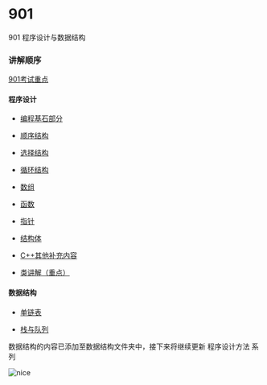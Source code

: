 # 901
901 程序设计与数据结构

### 讲解顺序
[901考试重点](https://github.com/dengchengH/901/blob/master/901%E8%80%83%E8%AF%95%E9%87%8D%E7%82%B9.pdf)

#### 程序设计
* [编程基石部分](https://github.com/dengchengH/901/blob/master/%E7%BC%96%E7%A8%8B%E5%9F%BA%E7%9F%B3%E9%83%A8%E5%88%86%EF%BC%88%E5%9F%BA%E6%9C%AC%E6%95%B0%E6%8D%AE%E7%B1%BB%E5%9E%8B%EF%BC%89.pdf)

* [顺序结构](https://github.com/dengchengH/901/blob/master/%E9%A1%BA%E5%BA%8F%E7%BB%93%E6%9E%84.pdf)

* [选择结构](https://github.com/dengchengH/901/blob/master/%E9%80%89%E6%8B%A9%E7%BB%93%E6%9E%84.pdf)

* [循环结构](https://github.com/dengchengH/901/blob/master/%E5%BE%AA%E7%8E%AF%E7%BB%93%E6%9E%84.pdf)

* [数组](https://github.com/dengchengH/901/blob/master/%E6%95%B0%E7%BB%84.pdf)

* [函数](https://github.com/dengchengH/901/blob/master/%E5%87%BD%E6%95%B0.pdf)

* [指针](https://github.com/dengchengH/901/blob/master/%E6%8C%87%E9%92%88.pdf)

* [结构体](https://github.com/dengchengH/901/blob/master/%E7%BB%93%E6%9E%84%E4%BD%93.pdf)

* [C++其他补充内容](https://github.com/dengchengH/901/blob/master/C%2B%2B%E5%85%B6%E4%BB%96%E8%A1%A5%E5%85%85%E5%86%85%E5%AE%B9.pdf)

* [类讲解（重点）](https://github.com/dengchengH/901/blob/master/%E7%B1%BB%E8%AE%B2%E8%A7%A3%EF%BC%88%E9%87%8D%E7%82%B9%EF%BC%89.pdf)

#### 数据结构
* [单链表](https://github.com/dengchengH/901/blob/master/%E5%8D%95%E9%93%BE%E8%A1%A8.pdf)

* [栈与队列](https://github.com/dengchengH/ninezeroone/blob/master/%E6%A0%88%E4%B8%8E%E9%98%9F%E5%88%97.pdf)

数据结构的内容已添加至数据结构文件夹中，接下来将继续更新 程序设计方法 系列



![nice](https://ss2.bdstatic.com/70cFvnSh_Q1YnxGkpoWK1HF6hhy/it/u=3173816628,3354165492&fm=26&gp=0.jpg)
